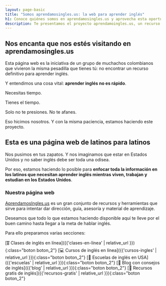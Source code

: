 ```yaml
---
layout: page-basic
title: "Somos aprendamosingles.us: la web para aprender inglés"
h1: Conoce quiénes somos en aprendamosingles.us y aprovecha esta oportunidad
description: Te presentamos el proyecto aprendamoingles.us, un recurso para aprender a hablar inglés hecho por latinos para latinos que viven en USA. ¡Aprovecha!
---
```

## Nos encanta que nos estés visitando en aprendamosingles.us

Esta página web es la iniciativa de un grupo de muchachos colombianos que vivieron la misma pesadilla que tienes tú: no encontrar un recurso definitivo para aprender inglés.

Y entendimos una cosa vital: **aprender inglés no es rápido**.

Necesitas tiempo.

Tienes el tiempo.

Solo no te presiones. No te afanes.

Eso hicimos nosotros. Y con la misma paciencia, estamos haciendo este proyecto.

## Esta es una página web de latinos para latinos

Nos pusimos en tus zapatos. Y nos imaginamos que estar en Estados Unidos y no saber inglés debe ser toda una odisea.

Por eso, estamos haciendo lo posible para **enfocar toda la información en los latinos que necesitan aprender inglés mientras viven, trabajan y estudian en los Estados Unidos**.

### Nuestra página web

[AprendamosIngles.us](/) es un gran conjunto de recursos y herramientas que sirve para intentar dar dirección, guía, asesoría y material de aprendizaje.

Deseamos que todo lo que estamos haciendo disponible aquí te lleve por el buen camino hasta llegar a la meta de hablar inglés.

Para ello preparamos varias secciones:

[🎖️ Clases de inglés en línea]({{'clases-en-linea' | relative_url }}){:class="boton boton_2"}
[💻 Cursos de inglés en línea]({{'cursos-ingles' | relative_url }}){:class="boton boton_2"}
[🏫 Escuelas de inglés en USA]({{'escuelas' | relative_url }}){:class="boton boton_2"}
[📄 Blog con consejos de inglés]({{'blog' | relative_url }}){:class="boton boton_2"}
[🎁 Recursos gratis de inglés]({{'recursos-gratis' | relative_url }}){:class="boton boton_2"}
